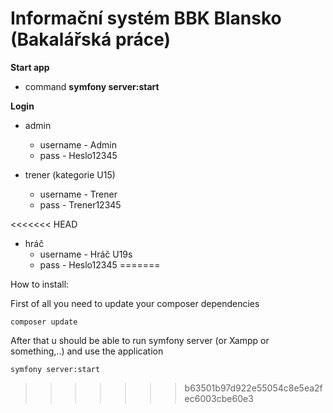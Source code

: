 # Informační systém BBK Blansko (Bakalářská práce)

**Start app**
- command **symfony server:start**
  
**Login**
- admin 
  - username - Admin 
  - pass - Heslo12345
  

- trener (kategorie U15)
  - username - Trener
  - pass - Trener12345
  

<<<<<<< HEAD
- hráč
  - username - Hráč U19s
  - pass - Heslo12345
=======
<p>How to install:</p>
First of all you need to update your composer dependencies

<pre><code>composer update</code></pre>

After that u should be able to run symfony server (or Xampp or something,..) and use the application

<pre><code>symfony server:start</code></pre>

>>>>>>> b63501b97d922e55054c8e5ea2fec6003cbe60e3
